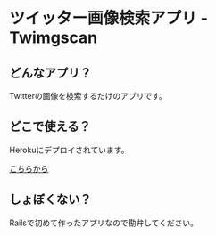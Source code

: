 # ツイッター画像検索アプリ - Twimgscan  
## どんなアプリ？  
Twitterの画像を検索するだけのアプリです。
## どこで使える？  
Herokuにデプロイされています。
<p><a href="https://immense-headland-38445.herokuapp.com" target="_blank">こちらから</a></p>

## しょぼくない？  
Railsで初めて作ったアプリなので勘弁してください。